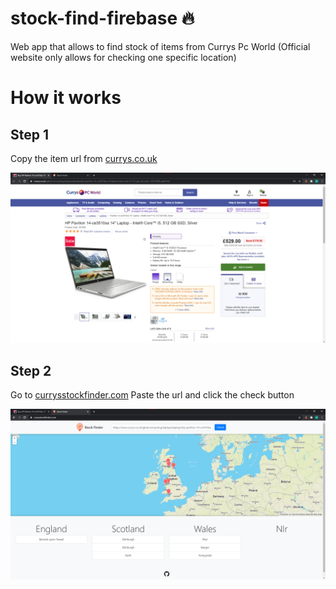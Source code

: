 # stock-find-firebase 🔥
Web app that allows to find stock of items from Currys Pc World (Official website only allows for checking one specific location)
# How it works
## Step 1
Copy the item url from [currys.co.uk](https://www.currys.co.uk/gbuk/index.html)

![Step 1](Media/stockfinderitem.png)
## Step 2
Go to [currysstockfinder.com](www.currysstockfinder.com)
Paste the url and click the check button

![Step 2](Media/stockfinder.png)

